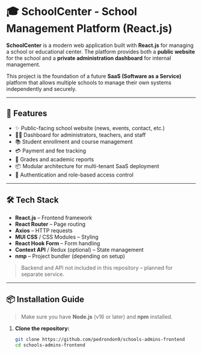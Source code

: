 # 🎓 SchoolCenter - School Management Platform (React.js)

**SchoolCenter** is a modern web application built with **React.js** for managing a school or educational center. The platform provides both a **public website** for the school and a **private administration dashboard** for internal management.

This project is the foundation of a future **SaaS (Software as a Service)** platform that allows multiple schools to manage their own systems independently and securely.

---

## 🚀 Features

- ✨ Public-facing school website (news, events, contact, etc.)
- 👩‍🏫 Dashboard for administrators, teachers, and staff
- 📚 Student enrollment and course management
- 💳 Payment and fee tracking
- 📝 Grades and academic reports
- 📦 Modular architecture for multi-tenant SaaS deployment
- 🔐 Authentication and role-based access control

---

## 🛠️ Tech Stack

- **React.js** – Frontend framework
- **React Router** – Page routing
- **Axios** – HTTP requests
- **MUI CSS** / CSS Modules – Styling
- **React Hook Form** – Form handling
- **Context API** / Redux (optional) – State management
- **nmp** – Project bundler (depending on setup)

> Backend and API not included in this repository – planned for separate service.

---

## 📦 Installation Guide

> Make sure you have **Node.js** (v16 or later) and **npm** installed.

1. **Clone the repository:**
   ```bash
   git clone https://github.com/pedrondon9/schools-admins-frontend
   cd schools-admins-frontend

